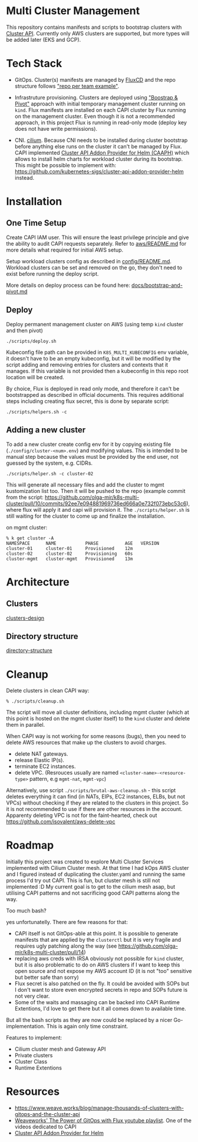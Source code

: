 # Multi Cluster Management

This repository contains manifests and scripts to bootstrap clusters with [Cluster API](https://github.com/kubernetes-sigs/cluster-api). Currently only AWS clusters are supported, but more types will be added later (EKS and GCP).

# Tech Stack

* GitOps. Cluster(s) manifests are managed by [FluxCD](https://fluxcd.io/) and the repo structure follows ["repo per team example"](https://fluxcd.io/docs/guides/repository-structure/#repo-per-team).

* Infrastruture provisioning. Clusters are deployed using ["Boostrap & Pivot"](https://cluster-api.sigs.k8s.io/clusterctl/commands/move.html) approach with initial temporary management cluster running on `kind`.
Flux manifests are installed on each CAPI cluster by Flux running on the management cluster.
Even though it is not a recommended approach, in this project Flux is running in read-only mode (deploy key does not have write permissions).

* CNI. [cilium](https://cilium.io/). Because CNI needs to be installed during cluster bootstrap before anything else runs on the cluster it can't be managed by Flux. CAPI implemented [Cluster API Addon Provider for Helm (CAAPH)](https://github.com/kubernetes-sigs/cluster-api-addon-provider-helm) which allows to install helm charts for workload cluster during its bootstrap.
This might be possible to implement with: https://github.com/kubernetes-sigs/cluster-api-addon-provider-helm instead.

# Installation

## One Time Setup

Create CAPI IAM user. This will ensure the least privilege principle and give the ability to audit CAPI requests separately.
Refer to [aws/README.md](aws/README.md) for more details what required for initial AWS setup.

Setup workload clusters config as described in [config/README.md](config/README.md). Workload clusters can be set and removed on the go, they don't need to exist before running the deploy script.

More details on deploy process can be found here: [docs/bootstrap-and-pivot.md](docs/bootstrap-and-pivot.md)

## Deploy

Deploy permanent management cluster on AWS (using temp `kind` cluster and then pivot)

```
./scripts/deploy.sh
```
Kubeconfig file path can be provided in `K8S_MULTI_KUBECONFIG` env variable, it doesn't have to be an empty kubeconfig, but it will be modified by the script adding and removing entries for clusters and contexts that it manages.
If this variable is not provided then a kubeconfig in this repo root location will be created.

By choice, Flux is deployed in read only mode, and therefore it can't be bootstrapped as described in official documents. This requires additional steps including creating flux secret, this is done by separate script:

```
./scripts/helpers.sh -c
```

## Adding a new cluster

To add a new cluster create config env for it by copying existing file (`./config/cluster-<num>.env`) and modifying values.
This is intended to be manual step because the values must be provided by the end user, not guessed by the system, e.g. CIDRs.

```
./scripts/helper.sh -c cluster-02
```

This will generate all necessary files and add the cluster to mgmt kustomization list too. Then it will be pushed to the repo (example commit from the script: https://github.com/olga-mir/k8s-multi-cluster/pull/10/commits/92ee7e094881969736ed666a0e732f073ebc53c6), where flux will apply it and capi will provision it. The `./scripts/helper.sh` is still waiting for the cluster to come up and finalize the installation.

on mgmt cluster:
```
% k get cluster -A
NAMESPACE      NAME           PHASE          AGE   VERSION
cluster-01     cluster-01     Provisioned    12m
cluster-02     cluster-02     Provisioning   60s
cluster-mgmt   cluster-mgmt   Provisioned    13m
```

# Architecture

## Clusters

[clusters-design](./docs/clusters.png)

## Directory structure

[directory-structure](./docs/directory-structure.png)

# Cleanup

Delete clusters in clean CAPI way:
```
% ./scripts/cleanup.sh
```
The script will move all cluster definitions, including mgmt cluster (which at this point is hosted on the mgmt cluster itself) to the `kind` cluster and delete them in parallel.

When CAPI way is not working for some reasons (bugs), then you need to delete AWS resources that make up the clusters to avoid charges.

* delete NAT gateways.
* release Elastic IP(s).
* terminate EC2 instances.
* delete VPC.
(Resrouces usually are named `<cluster-name>-<resource-type>` pattern, e.g `mgmt-nat`, `mgmt-vpc`)

Alternatively, use script `./scripts/brutal-aws-cleanup.sh` - this script deletes everything it can find (in NATs, EIPs, EC2 instances, ELBs, but not VPCs) without checking if they are related to the clusters in this project. So it is not recommended to use if there are other resources in the account.
Apparenty deleting VPC is not for the faint-hearted, check out https://github.com/isovalent/aws-delete-vpc

# Roadmap

Initially this project was created to explore Multi Cluster Services implemented with Cilium Cluster mesh. At that time I had kOps AWS cluster and I figured instead of duplicating the cluster.yaml and running the same process I'd try out CAPI. This is fun, but cluster mesh is still not implemented :D My current goal is to get to the cilium mesh asap, but utilising CAPI patterns and not sacrificing good CAPI patterns along the way.

Too much bash?

yes unfortunatelly. There are few reasons for that:
* CAPI itself is not GitOps-able at this point. It is possible to generate manifests that are applied by the `clusterctl` but it is very fragile and requires ugly patching along the way (see https://github.com/olga-mir/k8s-multi-cluster/pull/14)
* replacing aws creds with IRSA obviously not possible for `kind` cluster, but it is also problematic to do on AWS clusters if I want to keep this open source and not expose my AWS account ID (it is not "too" sensitive but better safe than sorry)
* Flux secret is also patched on the fly. It could be avoided with SOPs but I don't want to store even encrypted secrets in repo and SOPs future is not very clear.
* Some of the waits and massaging can be backed into CAPI Runtime Extentions, I'd love to get there but it all comes down to available time.

But all the bash scripts as they are now could be replaced by a nicer Go-implementation. This is again only time constraint.

Features to implement:
* Cilium cluster mesh and Gateway API
* Private clusters
* Cluster Class
* Runtime Extentions

# Resources

* https://www.weave.works/blog/manage-thousands-of-clusters-with-gitops-and-the-cluster-api
* [Weaveworks' The Power of GitOps with Flux youtube playlist](https://www.youtube.com/playlist?list=PL9lTuCFNLaD3fI_g-NXWVxopnJ0adn65d). One of the videos dedicated to CAPI
* [Cluster API Addon Provider for Helm](https://github.com/kubernetes-sigs/cluster-api-addon-provider-helm)

